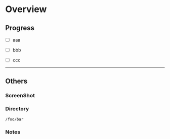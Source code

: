 # Overview
<!-- 何をするか簡潔に -->


## Progress
<!-- このIssueでやることリスト -->

- [ ] aaa
- [ ] bbb
- [ ] ccc


---


## Others


### ScreenShot
<!-- デザインの変更など、スクリーンショットを撮れる修正箇所であるなら載せる -->


### Directory
<!-- 影響を受けるディレクトリ 細かく描くのがめんどくさい場合スルー -->
```
/foo/bar
```


### Notes
<!-- 何かあれば書く -->
